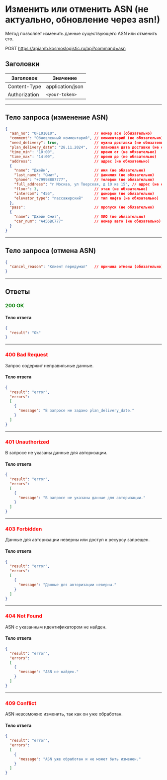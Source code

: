 # Изменить или отменить ASN (не актуально, обновление через asn!) 

Метод позволяет изменить данные существующего ASN или отменить его.

POST https://apiamb.kosmoslogistic.ru/api?command=asn

## Заголовки

| Заголовок           | Значение                       |
|---------------------|--------------------------------|
| Content-Type        | application/json              |
| Authorization       | `<your-token>`         |

---

## Тело запроса (изменение ASN)

```json
{
  "asn_no": "OF101010",                 // номер асн (обязательно)
  "comment": "Обновленный комментарий", // комментарий (не обязательно)
  "need_delivery": true,                // нужна доставка (не обязательно)
  "plan_delivery_date": "28.11.2024",   // плановая дата доставки (не обязательно)
  "time_min": "10:00",                  // время от (не обязательно)
  "time_max": "14:00",                  // время до (не обязательно)
  "address":                            // адрес (не обязательно)
  {
    "name": "Джейн",                    // имя (не обязательно)
    "last_name": "Смит",                // фамилия (не обязательно)
    "phone": "+79998887777",            // телефон (не обязательно)
    "full_address": "г Москва, ул Тверская, д 10 кв 15", // адрес (не обязательно)
    "floor": 3,                         // этаж (не обязательно)
    "intercom": "456",                  // домофон (не обязательно)
    "elevator_type": "пассажирский"     // тип лифта (не обязательно)
  },
  "pass":                               // пропуск (не обязательно)
  {
    "name": "Джейн Смит",               // ФИО (не обязательно)
    "car_num": "A456BC777"              // номер авто (не обязательно)
  }
}
```

---

## Тело запроса (отмена ASN)

```json
{
  "cancel_reason": "Клиент передумал"   // причина отмены (обязательно)
}
```

---

## Ответы

### <span style="color: green;">200 ОК</span>

#### Тело ответа

```json
{
  "result": "Ok"
}
```

---

### <span style="color: red;">400 Bad Request</span>
Запрос содержит неправильные данные.
#### Тело ответа

```json
{
  "result": "error",
  "errors":
  [
    {
      "message": "В запросе не задано plan_delivery_date."
    }
  ]
}
```

---

### <span style="color: red;">401 Unauthorized</span>
В запросе не указаны данные для авторизации.
#### Тело ответа

```json
{
  "result": "error",
  "errors":
  [
    {
      "message": "В запросе не указаны данные для авторизации."
    }
  ]
}
```

---

### <span style="color: red;">403 Forbidden</span>
Данные для авторизации неверны или доступ к ресурсу запрещен.
#### Тело ответа

```json
{
  "result": "error",
  "errors":
  [
    {
      "message": "Данные для авторизации неверны."
    }
  ]
}
```

---

### <span style="color: red;">404 Not Found</span>
ASN с указанным идентификатором не найден.
#### Тело ответа

```json
{
  "result": "error",
  "errors":
  [
    {
      "message": "ASN не найден."
    }
  ]
}
```

---

### <span style="color: red;">409 Conflict</span>
ASN невозможно изменить, так как он уже обработан.
#### Тело ответа

```json
{
  "result": "error",
  "errors":
  [
    {
      "message": "ASN уже обработан и не может быть изменен."
    }
  ]
}
```
